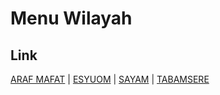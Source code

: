 # Menu Wilayah

## Link

[ARAF MAFAT](https://github.com/gigit-pemilu/pemilu-2024-96-papua-barat-daya/tree/main/pilpres/hitung-suara/sub/96-papua-barat-daya/sub/04-tambrauw/sub/19-wilhem-roumbouts/sub/2003-araf-mafat)
 | 
[ESYUOM](https://github.com/gigit-pemilu/pemilu-2024-96-papua-barat-daya/tree/main/pilpres/hitung-suara/sub/96-papua-barat-daya/sub/04-tambrauw/sub/19-wilhem-roumbouts/sub/2004-esyuom)
 | 
[SAYAM](https://github.com/gigit-pemilu/pemilu-2024-96-papua-barat-daya/tree/main/pilpres/hitung-suara/sub/96-papua-barat-daya/sub/04-tambrauw/sub/19-wilhem-roumbouts/sub/2002-sayam)
 | 
[TABAMSERE](https://github.com/gigit-pemilu/pemilu-2024-96-papua-barat-daya/tree/main/pilpres/hitung-suara/sub/96-papua-barat-daya/sub/04-tambrauw/sub/19-wilhem-roumbouts/sub/2001-tabamsere)

